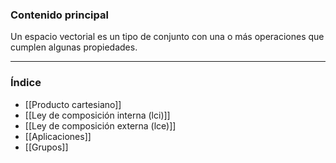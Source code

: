 ### Contenido principal

Un espacio vectorial es un tipo de conjunto con una o más operaciones que cumplen algunas propiedades.


--- 
### Índice
- [[Producto cartesiano]]
- [[Ley de composición interna (lci)]]
- [[Ley de composición externa (lce)]]
- [[Aplicaciones]]
- [[Grupos]]
